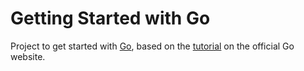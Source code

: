 # Getting Started with Go

Project to get started with [Go](https://go.dev/), based on the [tutorial](https://go.dev/doc/tutorial/getting-started) on the official Go website.
